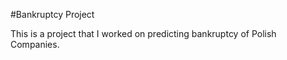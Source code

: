 #Bankruptcy Project

This is a project that I worked on predicting bankruptcy of Polish Companies. 
